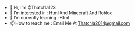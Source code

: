 - 👋 Hi, I’m @Thatchla123
- 👀 I’m interested in : Html And Minecraft And Roblox
- 🌱 I’m currently learning : Html
- 📫 How to reach me : Email Me At Thatchla2014@gmail.com
